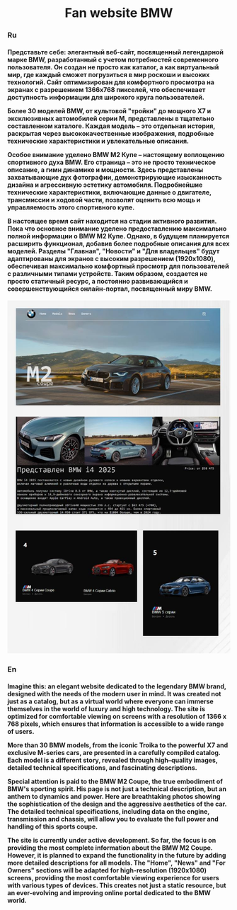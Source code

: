 <h1 align="center"> Fan website BMW </h1>
<h3>Ru</h3>
<h4>
Представьте себе: элегантный веб-сайт, посвященный легендарной марке BMW, разработанный с учетом потребностей современного пользователя. Он создан не просто как каталог, а как виртуальный мир, где каждый сможет погрузиться в мир роскоши и высоких технологий. Сайт оптимизирован для комфортного просмотра на экранах с разрешением 1366x768 пикселей, что обеспечивает доступность информации для широкого круга пользователей.

Более 30 моделей BMW, от культовой "тройки" до мощного X7 и эксклюзивных автомобилей серии M, представлены в тщательно составленном каталоге. Каждая модель – это отдельная история, раскрытая через высококачественные изображения, подробные технические характеристики и увлекательные описания.

Особое внимание уделено BMW M2 Купе – настоящему воплощению спортивного духа BMW. Его страница – это не просто техническое описание, а гимн динамике и мощности. Здесь представлены захватывающие дух фотографии, демонстрирующие изысканность дизайна и агрессивную эстетику автомобиля. Подробнейшие технические характеристики, включающие данные о двигателе, трансмиссии и ходовой части, позволят оценить всю мощь и управляемость этого спортивного купе.  

В настоящее время сайт находится на стадии активного развития. Пока что основное внимание уделено предоставлению максимально полной информации о BMW M2 Купе. Однако, в будущем планируется расширить функционал, добавив более подробные описания для всех моделей. Разделы "Главная", "Новости" и "Для владельцев" будут адаптированы для экранов с высоким разрешением (1920x1080), обеспечивая максимально комфортный просмотр для пользователей с различными типами устройств. Таким образом, создается не просто статичный ресурс, а постоянно развивающийся и совершенствующийся онлайн-портал, посвященный миру BMW.
</h4>
<p align="center">
   <img src="https://github.com/devlifeee/Website-BMW/blob/main/src/html/img/photo_2025-04-02_20-42-58.jpg?raw=true" alt="фото проекта" />
</p>
<h3>En</h3>
<h4>
Imagine this: an elegant website dedicated to the legendary BMW brand, designed with the needs of the modern user in mind. It was created not just as a catalog, but as a virtual world where everyone can immerse themselves in the world of luxury and high technology. The site is optimized for comfortable viewing on screens with a resolution of 1366 x 768 pixels, which ensures that information is accessible to a wide range of users.

More than 30 BMW models, from the iconic Troika to the powerful X7 and exclusive M-series cars, are presented in a carefully compiled catalog. Each model is a different story, revealed through high–quality images, detailed technical specifications, and fascinating descriptions.

Special attention is paid to the BMW M2 Coupe, the true embodiment of BMW's sporting spirit. His page is not just a technical description, but an anthem to dynamics and power. Here are breathtaking photos showing the sophistication of the design and the aggressive aesthetics of the car. The detailed technical specifications, including data on the engine, transmission and chassis, will allow you to evaluate the full power and handling of this sports coupe.

The site is currently under active development. So far, the focus is on providing the most complete information about the BMW M2 Coupe. However, it is planned to expand the functionality in the future by adding more detailed descriptions for all models. The "Home", "News" and "For Owners" sections will be adapted for high-resolution (1920x1080) screens, providing the most comfortable viewing experience for users with various types of devices. This creates not just a static resource, but an ever-evolving and improving online portal dedicated to the BMW world.
</h4>


